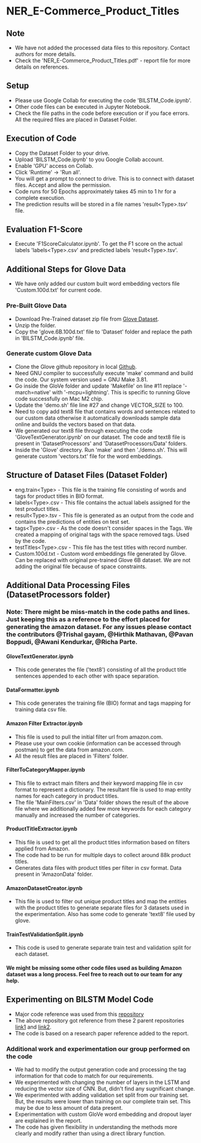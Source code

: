 # NER_E-Commerce_Product_Titles
## Note
 - We have not added the processed data files to this repository. Contact authors for more details. 
 - Check the 'NER_E-Commerce_Product_Titles.pdf' - report file for more details on references.
## Setup
 - Please use Google Collab for executing the code 'BILSTM_Code.ipynb'.
 - Other code files can be executed in Jupyter Notebook.
 - Check the file paths in the code before execution or if you face errors. All the required files are placed in Dataset Folder.
## Execution of Code
 - Copy the Dataset Folder to your drive.
 - Upload 'BILSTM_Code.ipynb' to you Google Collab account.
 - Enable 'GPU' access on Collab.
 - Click 'Runtime' -> 'Run all'.
 - You will get a prompt to connect to drive. This is to connect with dataset files. Accept and allow the permission.
 - Code runs for 50 Epochs approximately takes 45 min to 1 hr for a complete execution.
 - The prediction results will be stored in a file names 'result\<Type\>.tsv' file.
## Evaluation F1-Score
 - Execute 'F1ScoreCalculator.ipynb'. To get the F1 score on the actual labels 'labels\<Type\>.csv' and predicted labels 'result\<Type\>.tsv'.
## Additional Steps for Glove Data
 - We have only added our custom built word embedding vectors file 'Custom.100d.txt' for current code.
### Pre-Built Glove Data
 - Download Pre-Trained dataset zip file from [Glove Dataset](https://nlp.stanford.edu/data/glove.6B.zip).
 - Unzip the folder.
 - Copy the 'glove.6B.100d.txt' file to 'Dataset' folder and replace the path in 'BILSTM_Code.ipynb' file.
### Generate custom Glove Data
 - Clone the Glove github repository in local [Github](https://github.com/stanfordnlp/GloVe).
 - Need GNU compiler to successfully execute 'make' command and build the code. Our system version used = GNU Make 3.81.
 - Go inside the GloVe folder and update 'Makefile' on line #11 replace '-march=native' with '-mcpu=lightning'. This is specific to running Glove code successfully on Mac M2 chip.
 - Update the 'demo.sh' file line #27 and change VECTOR_SIZE to 100.
 - Need to copy add text8 file that contains words and sentences related to our custom data otherwise it automatically downloads sample data online and builds the vectors based on that data.
 - We generated our text8 file through executing the code 'GloveTextGenerator.ipynb' on our dataset. The code and text8 file is present in 'DatasetProcessors' and 'DatasetProcessors/Data' folders.
 - Inside the 'Glove' directory. Run 'make' and then './demo.sh'. This will generate custom 'vectors.txt' file for the word embeddings.
## Structure of Dataset Files (Dataset Folder)
 - eng.train\<Type\> - This file is the training file consisting of words and tags for product titles in BIO format.
 - labels\<Type\>.csv - This file contains the actual labels assigned for the test product titles.
 - result\<Type\>.tsv - This file is generated as an output from the code and contains the predictions of entities on test set.
 - tags\<Type\>.csv - As the code doesn't consider spaces in the Tags. We created a mapping of original tags with the space removed tags. Used by the code.
 - testTitles\<Type\>.csv - This file has the test titles with record number.
 - Custom.100d.txt - Custom word embeddings file generated by Glove. Can be replaced with original pre-trained Glove 6B dataset. We are not adding the original file because of space constraints.
## Additional Data Processing Files (DatasetProcessors folder)
### Note: There might be miss-match in the code paths and lines. Just keeping this as a reference to the effort placed for generating the amazon dataset. For any issues please contact the contributors @Trishal gayam, @Hirthik Mathavan, @Pavan Boppudi, @Awani Kendurkar, @Richa Parte.
#### GloveTextGenerator.ipynb
 - This code generates the file ('text8') consisting of all the product title sentences appended to each other with space separation.
#### DataFormatter.ipynb
 - This code generates the training file (BIO) format and tags mapping for training data csv file.
#### Amazon Filter Extractor.ipynb
 - This file is used to pull the initial filter url from amazon.com.
 - Please use your own cookie (information can be accessed through postman) to get the data from amazon.com.
 - All the result files are placed in 'Filters' folder.
#### FilterToCategoryMapper.ipynb
 - This file to extract main filters and their keyword mapping file in csv format to represent a dictionary. The resultant file is used to map entity names for each category in product titles.
 - The file 'MainFilters.csv' in 'Data' folder shows the result of the above file where we additionally added few more keywords for each category manually and increased the number of categories.
#### ProductTitleExtractor.ipynb
 - This file is used to get all the product titles information based on filters applied from Amazon.
 - The code had to be run for multiple days to collect around 88k product titles.
 - Generates data files with product titles per filter in csv format. Data present in 'AmazonData' folder.
#### AmazonDatasetCreator.ipynb
 - This file is used to filter out unique product titles and map the entities with the product titles to generate separate files for 3 datasets used in the experimentation. Also has some code to generate 'text8' file used by glove.
#### TrainTestValidationSplit.ipynb
 - This code is used to generate separate train test and validation split for each dataset.
#### We might be missing some other code files used as building Amazon dataset was a long process. Feel free to reach out to our team for any help.

## Experimenting on BILSTM Model Code
 - Major code reference was used from this [repository](https://github.com/jayavardhanr/End-to-end-Sequence-Labeling-via-Bi-directional-LSTM-CNNs-CRF-Tutorial)
 - The above repository got reference from these 2 parent repositories [link1](https://github.com/ZhixiuYe/NER-pytorch) and [link2](https://github.com/glample/tagger).
 - The code is based on a research paper reference added to the report.
### Additional work and experimentation our group performed on the code
 - We had to modify the output generation code and processing the tag information for that code to match for our requirements.
 - We experimented with changing the number of layers in the LSTM and reducing the vector size of CNN. But, didn't find any sugnificant change.
 - We experimented with adding validation set split from our training set. But, the results were lower than training on our complete train set. This may be due to less amount of data present.
 - Experimentation with custom GloVe word embedding and dropout layer are explained in the report.
 - The code has given flexibility in understanding the methods more clearly and modify rather than using a direct library function.

